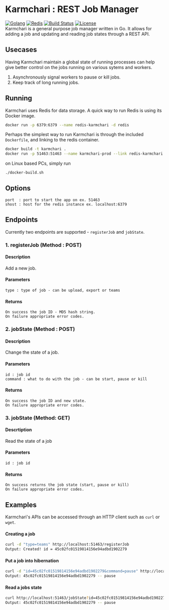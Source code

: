 # Karmchari : REST Job Manager
[![Golang](https://www.vectorlogo.zone/logos/golang/golang-ar21.svg)](https://golang.org)
[![Redis](https://www.vectorlogo.zone/logos/redis/redis-ar21.svg)](https://redis.io)
[![Build Status](https://img.shields.io/travis/archit-p/karmchari?style=flat-square)](https://travis-ci.org/archit-p/karmchari)
[![License](https://img.shields.io/github/license/archit-p/karmchari?style=flat-square)](LICENSE.md)  
Karmchari is a general purpose job manager written in Go. It allows for adding a job and updating and reading job states through a REST API.

## Usecases
Having Karmchari maintain a global state of running processes can help give better control on the jobs running on various sytems and workers.
1. Asynchronously signal workers to pause or kill jobs.
2. Keep track of long running jobs.

## Running
Karmchari uses Redis for data storage. A quick way to run Redis is using its Docker image.
```bash
docker run -p 6379:6379 --name redis-karmchari -d redis
```
Perhaps the simplest way to run Karmchari is through the included `Dockerfile`, and linking to the redis container.
```bash
docker build -t karmchari .
docker run -p 51463:51463 --name karmchari-prod --link redis-karmchari:redis -d karmchari
```
on Linux based PCs, simply run
```bash
./docker-build.sh
```
## Options
```
port  : port to start the app on ex. 51463
shost : host for the redis instance ex. localhost:6379
```

## Endpoints
Currently two endpoints are supported - `registerJob` and `jobState`.
### 1. registerJob (Method : POST)
#### Description
Add a new job.
#### Parameters
```
type : type of job - can be upload, export or teams
```
#### Returns
```
On success the job ID - MD5 hash string.
On failure appropriate error codes.
```
### 2. jobState (Method : POST)
#### Description
Change the state of a job.
#### Parameters
```
id : job id
command : what to do with the job - can be start, pause or kill
```
#### Returns
```
On success the job ID and new state.
On failure appropriate error codes.
```
### 3. jobState (Method: GET)
#### Descrtiption
Read the state of a job
#### Parameters
```
id : job id
```
#### Returns
```
On success returns the job state (start, pause or kill)
On failure appropriate error codes.
```
## Examples
Karmchari's APIs can be accessed through an HTTP client such as `curl` or `wget`.
#### Creating a job
```bash
curl -d "type=teams" http://localhost:51463/registerJob
Output: Created! id = 45c02fc01519814156e94adbd1902279
```
#### Put a job into hibernation
```bash
curl -d "id=45c02fc01519814156e94adbd1902279&command=pause" http://localhost:51463/jobState
Output: 45c02fc01519814156e94adbd1902279 -- pause
```
#### Read a jobs state
```bash
curl http://localhost:51463/jobState?id=45c02fc01519814156e94adbd1902279
Output: 45c02fc01519814156e94adbd1902279 -- pause
```
